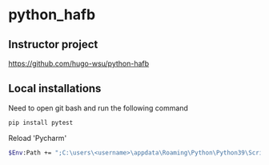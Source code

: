 # python_hafb


## Instructor project
https://github.com/hugo-wsu/python-hafb

## Local installations
Need to open git bash and run the following command
```bash
pip install pytest
```
Reload 'Pycharm'
```bash
$Env:Path += ";C:\users\<username>\appdata\Roaming\Python\Python39\Scripts\"
```